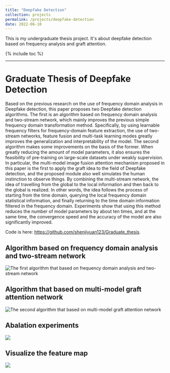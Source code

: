 ```yaml
---
title: "Deepfake Detection"
collection: projects
permalink: /projects/deepfake-detection
date: 2022-06-10
---
```


This is my undergraduate thesis project. It's about deepfake detection based on frequency analysis and graft attention.

{% include toc %}

---

# Graduate Thesis of Deepfake Detection

Based on the previous research on the use of frequency domain analysis in Deepfake detection, this paper proposes two Deepfake detection algorithms. The first is an algorithm based on frequency domain analysis and two-stream network, which mainly improves the previous simple frequency domain transformation method. Specifically, by using learnable frequency filters for frequency-domain feature extraction, the use of two-stream networks, feature fusion and multi-task learning modes greatly improves the generalization and interpretability of the model. The second algorithm makes some improvements on the basis of the former. When greatly reducing the amount of model parameters, it also ensures the feasibility of pre-training on large-scale datasets under weakly supervision. In particular, the multi-model image fusion attention mechanism proposed in this paper is the first to apply the graft idea to the field of Deepfake detection, and the proposed module also well simulates the human instinction to observe things. By combining the multi-stream network, the idea of travelling from the global to the local information and then back to the global is realized. In other words, the idea follows the process of starting from the time domain, querying the local frequency domain statistical information, and finally returning to the time domain information filtered in the frequency domain. Experiments show that using this method reduces the number of model parameters by about ten times, and at the same time, the convergence speed and the accuracy of the model are also significantly improved. 

Code is here: https://github.com/shenjiyuan123/Graduate_thesis.


## Algorithm based on frequency domain analysis and two-stream network

![The first algorithm that based on frequency domain analysis and two-stream network](https://tva1.sinaimg.cn/large/e6c9d24egy1h3ye896mzxj21ik0t30z8.jpg)


## Algorithm that based on multi-model graft attention network


![The second algorithm that based on multi-model graft attention network](https://tva1.sinaimg.cn/large/e6c9d24egy1h3ye8cvyu4j21lw0u0gtn.jpg)

## Abalation experiments

![](https://tva1.sinaimg.cn/large/e6c9d24egy1h3ye8kuoghj21ei0kuq6c.jpg)

## Visualize the feature map

![](https://tva1.sinaimg.cn/large/e6c9d24egy1h3ye8o5sz0j21xw0u01kx.jpg)
